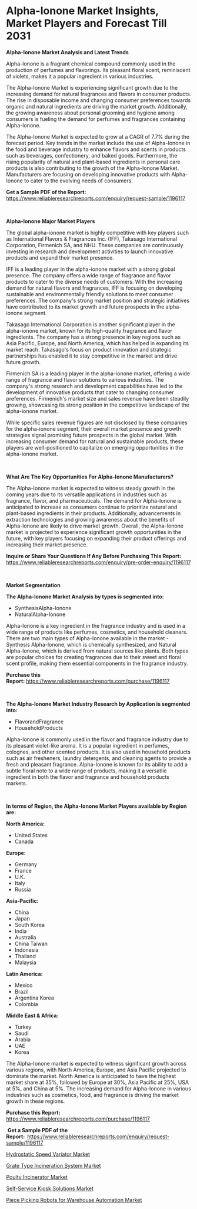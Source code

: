 <p><h1>Alpha-Ionone Market Insights, Market Players and Forecast Till 2031</h1></p><p><strong>Alpha-Ionone Market Analysis and Latest Trends</strong></p>
<p><p>Alpha-Ionone is a fragrant chemical compound commonly used in the production of perfumes and flavorings. Its pleasant floral scent, reminiscent of violets, makes it a popular ingredient in various industries.</p><p>The Alpha-Ionone Market is experiencing significant growth due to the increasing demand for natural fragrances and flavors in consumer products. The rise in disposable income and changing consumer preferences towards organic and natural ingredients are driving the market growth. Additionally, the growing awareness about personal grooming and hygiene among consumers is fueling the demand for perfumes and fragrances containing Alpha-Ionone.</p><p>The Alpha-Ionone Market is expected to grow at a CAGR of 7.7% during the forecast period. Key trends in the market include the use of Alpha-Ionone in the food and beverage industry to enhance flavors and scents in products such as beverages, confectionery, and baked goods. Furthermore, the rising popularity of natural and plant-based ingredients in personal care products is also contributing to the growth of the Alpha-Ionone Market. Manufacturers are focusing on developing innovative products with Alpha-Ionone to cater to the evolving needs of consumers.</p></p>
<p><strong>Get a Sample PDF of the Report:&nbsp;</strong> <a href="https://www.reliableresearchreports.com/enquiry/request-sample/1196117">https://www.reliableresearchreports.com/enquiry/request-sample/1196117</a></p>
<p>&nbsp;</p>
<p><strong>Alpha-Ionone Major Market Players</strong></p>
<p><p>The global alpha-ionone market is highly competitive with key players such as International Flavors & Fragrances Inc. (IFF), Takasago International Corporation, Firmenich SA, and NHU. These companies are continuously investing in research and development activities to launch innovative products and expand their market presence.</p><p>IFF is a leading player in the alpha-ionone market with a strong global presence. The company offers a wide range of fragrance and flavor products to cater to the diverse needs of customers. With the increasing demand for natural flavors and fragrances, IFF is focusing on developing sustainable and environmentally friendly solutions to meet consumer preferences. The company's strong market position and strategic initiatives have contributed to its market growth and future prospects in the alpha-ionone segment.</p><p>Takasago International Corporation is another significant player in the alpha-ionone market, known for its high-quality fragrance and flavor ingredients. The company has a strong presence in key regions such as Asia Pacific, Europe, and North America, which has helped in expanding its market reach. Takasago's focus on product innovation and strategic partnerships has enabled it to stay competitive in the market and drive future growth.</p><p>Firmenich SA is a leading player in the alpha-ionone market, offering a wide range of fragrance and flavor solutions to various industries. The company's strong research and development capabilities have led to the development of innovative products that cater to changing consumer preferences. Firmenich's market size and sales revenue have been steadily growing, showcasing its strong position in the competitive landscape of the alpha-ionone market.</p><p>While specific sales revenue figures are not disclosed by these companies for the alpha-ionone segment, their overall market presence and growth strategies signal promising future prospects in the global market. With increasing consumer demand for natural and sustainable products, these players are well-positioned to capitalize on emerging opportunities in the alpha-ionone market.</p></p>
<p>&nbsp;</p>
<p><strong>What Are The Key Opportunities For Alpha-Ionone Manufacturers?</strong></p>
<p><p>The Alpha-Ionone market is expected to witness steady growth in the coming years due to its versatile applications in industries such as fragrance, flavor, and pharmaceuticals. The demand for Alpha-Ionone is anticipated to increase as consumers continue to prioritize natural and plant-based ingredients in their products. Additionally, advancements in extraction technologies and growing awareness about the benefits of Alpha-Ionone are likely to drive market growth. Overall, the Alpha-Ionone market is projected to experience significant growth opportunities in the future, with key players focusing on expanding their product offerings and increasing their market presence.</p></p>
<p><strong>Inquire or Share Your Questions If Any Before Purchasing This Report:</strong> <a href="https://www.reliableresearchreports.com/enquiry/pre-order-enquiry/1196117">https://www.reliableresearchreports.com/enquiry/pre-order-enquiry/1196117</a></p>
<p>&nbsp;</p>
<p><strong>Market Segmentation</strong></p>
<p><strong>The Alpha-Ionone Market Analysis by types is segmented into:</strong></p>
<p><ul><li>SynthesisAlpha-Ionone</li><li>NaturalAlpha-Ionone</li></ul></p>
<p><p>Alpha-Ionone is a key ingredient in the fragrance industry and is used in a wide range of products like perfumes, cosmetics, and household cleaners. There are two main types of Alpha-Ionone available in the market - Synthesis Alpha-Ionone, which is chemically synthesized, and Natural Alpha-Ionone, which is derived from natural sources like plants. Both types are popular choices for creating fragrances due to their sweet and floral scent profile, making them essential components in the fragrance industry.</p></p>
<p><strong>Purchase this Report:&nbsp;</strong><a href="https://www.reliableresearchreports.com/purchase/1196117">https://www.reliableresearchreports.com/purchase/1196117</a></p>
<p>&nbsp;</p>
<p><strong>The Alpha-Ionone Market Industry Research by Application is segmented into:</strong></p>
<p><ul><li>FlavorandFragrance</li><li>HouseholdProducts</li></ul></p>
<p><p>Alpha-Ionone is commonly used in the flavor and fragrance industry due to its pleasant violet-like aroma. It is a popular ingredient in perfumes, colognes, and other scented products. It is also used in household products such as air fresheners, laundry detergents, and cleaning agents to provide a fresh and pleasant fragrance. Alpha-Ionone is known for its ability to add a subtle floral note to a wide range of products, making it a versatile ingredient in both the flavor and fragrance and household products markets.</p></p>
<p>&nbsp;</p>
<p><strong>In terms of Region, the Alpha-Ionone Market Players available by Region are:</strong></p>
<p>
    <p> <strong> North America: </strong>
        <ul>
            <li>United States</li>
            <li>Canada</li>
        </ul>
        </p> 
    <p> <strong> Europe: </strong>
        <ul>
            <li>Germany</li>
            <li>France</li>
            <li>U.K.</li>
            <li>Italy</li>
            <li>Russia</li>
        </ul>
        </p> 
    <p> <strong> Asia-Pacific: </strong>
        <ul>
            <li>China</li>
            <li>Japan</li>
            <li>South Korea</li>
            <li>India</li>
            <li>Australia</li>
            <li>China Taiwan</li>
            <li>Indonesia</li>
            <li>Thailand</li>
            <li>Malaysia</li>
        </ul>
        </p> 
    <p> <strong> Latin America: </strong>
        <ul>
            <li>Mexico</li>
            <li>Brazil</li>
            <li>Argentina Korea</li>
            <li>Colombia</li>
        </ul>
        </p> 
    <p> <strong> Middle East & Africa: </strong>
        <ul>
            <li>Turkey</li>
            <li>Saudi</li>
            <li>Arabia</li>
            <li>UAE</li>
            <li>Korea</li>
        </ul>
    </p>
    </p>
<p><p>The Alpha-Ionone market is expected to witness significant growth across various regions, with North America, Europe, and Asia Pacific projected to dominate the market. North America is anticipated to have the highest market share at 35%, followed by Europe at 30%, Asia Pacific at 25%, USA at 5%, and China at 5%. The increasing demand for Alpha-Ionone in various industries such as cosmetics, food, and fragrance is driving the market growth in these regions.</p></p>
<p><strong>Purchase this Report: </strong><a href="https://www.reliableresearchreports.com/purchase/1196117">https://www.reliableresearchreports.com/purchase/1196117</a></p>
<p>&nbsp;<strong>Get a Sample PDF of the Report:&nbsp;&nbsp;</strong><a href="https://www.reliableresearchreports.com/enquiry/request-sample/1196117">https://www.reliableresearchreports.com/enquiry/request-sample/1196117</a></p>
<p><strong></strong></p>
<p><p><a href="https://medium.com/@jadenlegros2023/hydrostatic-speed-variator-market-furnishes-information-on-market-share-market-trends-and-market-ad34b64f7bd8">Hydrostatic Speed Variator Market</a></p><p><a href="https://medium.com/@jadenlegros2023/grate-type-incineration-system-market-size-market-outlook-and-market-forecast-2024-to-2031-9231efc64e70">Grate Type Incineration System Market</a></p><p><a href="https://medium.com/@jadenlegros2023/poulty-incinerator-market-report-reveals-the-latest-trends-and-growth-opportunities-of-this-market-fb8a4e046ce8">Poulty Incinerator Market</a></p><p><a href="https://medium.com/@jadenlegros2023/self-service-kiosk-solutions-market-comprehensive-assessment-by-type-application-and-geography-63f9951c4423">Self-Service Kiosk Solutions Market</a></p><p><a href="https://medium.com/@jadenlegros2023/piece-picking-robots-for-warehouse-automation-market-size-market-outlook-and-market-forecast-2024-5869049162a5">Piece Picking Robots for Warehouse Automation Market</a></p></p>